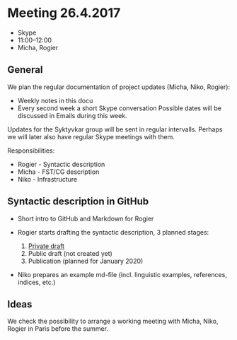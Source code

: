 # Meeting 26.4.2017
* Skype
* 11:00–12:00
* Micha, Rogier

## General
We plan the regular documentation of project updates (Micha, Niko, Rogier):
* Weekly notes in this docu
* Every second week a short Skype conversation
Possible dates will be discussed in Emails during this week.

Updates for the Syktyvkar group will be sent in regular intervalls. Perhaps we will later also have regular Skype meetings with them.

Responsibilities:
* Rogier - Syntactic description
* Micha - FST/CG description
* Niko - Infrastructure

## Syntactic description in GitHub
* Short intro to GitHub and Markdown for Rogier
* Rogier starts drafting the syntactic description, 3 planned stages:

  1. [Private draft](https://github.com/langdoc/kpv-syntax)
  2. Public draft (not created yet)
  3. Publication (planned for January 2020)
  
* Niko prepares an example md-file (incl. linguistic examples, references, indices, etc.)
  
## Ideas
We check the possibility to arrange a working meeting with Micha, Niko, Rogier in Paris before the summer.
